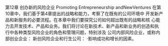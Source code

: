 第12章
创办新的风险企业
Promoting Entrepreneurship andNewVentures
在第10章中，我们基于第4章提出的战略和能力，考察了在既有的公司环境中
开发新产品和新服务的必要流程。在本章中我们要探究公司如何超出既有的战略和核
心能力去开发技术、产品和业务。我们将讨论在新技术、新产品和新业务的创造和执
行中各种类型风险企业的角色和管理问题，特别涉及
公司内部风险企业，或称内部创业企业：
新创风险企业和行生公司：
·影响成功和增长的因素。
